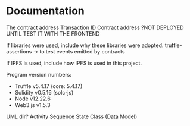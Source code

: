 # Documentation

The contract address
    Transaction ID
    Contract address
?NOT DEPLOYED UNTIL TEST IT WITH THE FRONTEND

If libraries were used, include why these libraries were adopted.
truffle-assertions -> to test events emitted by contracts

If IPFS is used, include how IPFS is used in this project.

Program version numbers:

* Truffle v5.4.17 (core: 5.4.17)
* Solidity v0.5.16 (solc-js)
* Node v12.22.6
* Web3.js v1.5.3

UML dir?
Activity
Sequence
State
Class (Data Model)
